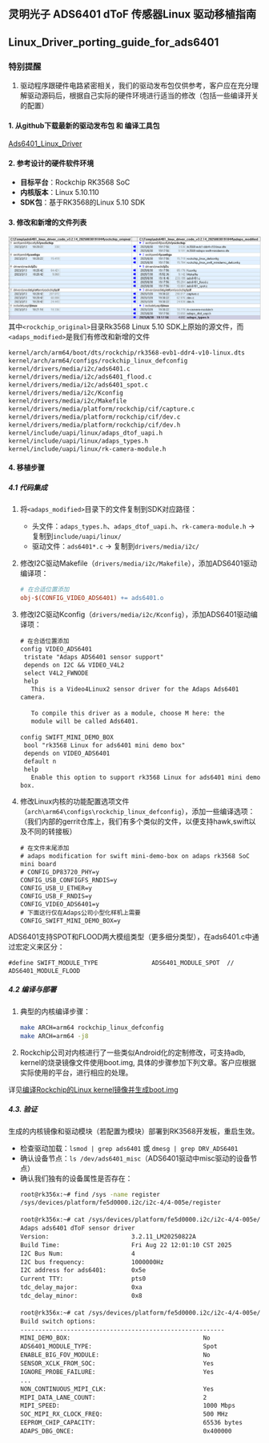 ## **灵明光子 ADS6401 dToF 传感器Linux 驱动移植指南**
## Linux_Driver_porting_guide_for_ads6401

### 特别提醒
   1. 驱动程序跟硬件电路紧密相关，我们的驱动发布包仅供参考，客户应在充分理解驱动源码后，根据自己实际的硬件环境进行适当的修改（包括一些编译开关的配置）

#### 1. 从github下载最新的驱动发布包 和 编译工具包

[Ads6401_Linux_Driver](https://github.com/David1934/Ads6401_Linux_Driver)

#### 2. 参考设计的硬件软件环境
- **目标平台**：Rockchip RK3568 SoC
- **内核版本**：Linux 5.10.110
- **SDK包**：基于RK3568的Linux 5.10 SDK


#### 3. 修改和新增的文件列表

![修改和新增的文件](vx_images/557763628949679.png)
其中`<rockchip_original>`目录Rk3568 Linux 5.10 SDK上原始的源文件，而`<adaps_modified>`是我们有修改和新增的文件
   ```
kernel/arch/arm64/boot/dts/rockchip/rk3568-evb1-ddr4-v10-linux.dts
kernel/arch/arm64/configs/rockchip_linux_defconfig
kernel/drivers/media/i2c/ads6401.c
kernel/drivers/media/i2c/ads6401_flood.c
kernel/drivers/media/i2c/ads6401_spot.c
kernel/drivers/media/i2c/Kconfig
kernel/drivers/media/i2c/Makefile
kernel/drivers/media/platform/rockchip/cif/capture.c
kernel/drivers/media/platform/rockchip/cif/dev.c
kernel/drivers/media/platform/rockchip/cif/dev.h
kernel/include/uapi/linux/adaps_dtof_uapi.h
kernel/include/uapi/linux/adaps_types.h
kernel/include/uapi/linux/rk-camera-module.h
   ```


#### 4. 移植步骤
##### 4.1 代码集成
1. 将`<adaps_modified>`目录下的文件复制到SDK对应路径：
   - 头文件：`adaps_types.h`、`adaps_dtof_uapi.h`、`rk-camera-module.h` → 复制到`include/uapi/linux/`
   - 驱动文件：`ads6401*.c` → 复制到`drivers/media/i2c/`

2. 修改I2C驱动Makefile（`drivers/media/i2c/Makefile`），添加ADS6401驱动编译项：
   ```makefile
   # 在合适位置添加
   obj-$(CONFIG_VIDEO_ADS6401) += ads6401.o
   ```

3. 修改I2C驱动Kconfig（`drivers/media/i2c/Kconfig`），添加ADS6401驱动编译项：
   ```Kconfig
   # 在合适位置添加
   config VIDEO_ADS6401
	tristate "Adaps ADS6401 sensor support"
	depends on I2C && VIDEO_V4L2
	select V4L2_FWNODE
	help
	  This is a Video4Linux2 sensor driver for the Adaps Ads6401 camera.

	  To compile this driver as a module, choose M here: the
	  module will be called Ads6401.

   config SWIFT_MINI_DEMO_BOX
	bool "rk3568 Linux for ads6401 mini demo box"
	depends on VIDEO_ADS6401
	default n
	help
	  Enable this option to support rk3568 Linux for ads6401 mini demo box.

   ```

4. 修改Linux内核的功能配置选项文件（`arch\arm64\configs\rockchip_linux_defconfig`），添加一些编译选项：（我们内部的gerrit仓库上，我们有多个类似的文件，以便支持hawk,swift以及不同的转接板）
   ```
   # 在文件末尾添加
   # adaps modification for swift mini-demo-box on adaps rk3568 SoC mini board
   # CONFIG_DP83720_PHY=y
   CONFIG_USB_CONFIGFS_RNDIS=y
   CONFIG_USB_U_ETHER=y
   CONFIG_USB_F_RNDIS=y
   CONFIG_VIDEO_ADS6401=y
   # 下面这行仅在Adaps公司小型化样机上需要
   CONFIG_SWIFT_MINI_DEMO_BOX=y
   ```

ADS6401支持SPOT和FLOOD两大模组类型（更多细分类型），在ads6401.c中通过宏定义来区分：
   ```
#define SWIFT_MODULE_TYPE               ADS6401_MODULE_SPOT  // ADS6401_MODULE_FLOOD
   ```


##### 4.2 编译与部署
1. 典型的内核编译步骤：
   ```bash
   make ARCH=arm64 rockchip_linux_defconfig
   make ARCH=arm64 -j8
   ```

2. Rockchip公司对内核进行了一些类似Android化的定制修改，可支持adb, kernel的烧录镜像文件使用boot.img, 具体的步骤参加下列文章。客户应根据实际使用的平台，进行相应的处理。 
 
详见[编译Rockchip的Linux kernel镜像并生成boot.img](Build_boot_image_for_rockchip_Linux.md)


##### 4.3. 验证
  生成的内核镜像和驱动模块（若配置为模块）部署到RK3568开发板，重启生效。
- 检查驱动加载：`lsmod | grep ads6401` 或 `dmesg | grep DRV_ADS6401`
- 确认设备节点：`ls /dev/ads6401_misc`（ADS6401驱动中misc驱动的设备节点）
- 确认我们独有的设备属性是否存在：
   ```bash
   root@rk356x:~# find /sys -name register
   /sys/devices/platform/fe5d0000.i2c/i2c-4/4-005e/register

   root@rk356x:~# cat /sys/devices/platform/fe5d0000.i2c/i2c-4/4-005e/info
   Adaps ads6401 dToF sensor driver
   Version:                       3.2.11_LM20250822A
   Build Time:                    Fri Aug 22 12:01:10 CST 2025
   I2C Bus Num:                   4
   I2C bus frequency:             1000000Hz
   I2C address for ads6401:       0x5e
   Current TTY:                   pts0
   tdc_delay_major:               0xa
   tdc_delay_minor:               0x8

   root@rk356x:~# cat /sys/devices/platform/fe5d0000.i2c/i2c-4/4-005e/config
   Build switch options:
   ---------------------------------------------------------
   MINI_DEMO_BOX:                                     No
   ADS6401_MODULE_TYPE:                               Spot
   ENABLE_BIG_FOV_MODULE:                             No
   SENSOR_XCLK_FROM_SOC:                              Yes
   IGNORE_PROBE_FAILURE:                              Yes
   ...
   NON_CONTINUOUS_MIPI_CLK:                           Yes
   MIPI_DATA_LANE_COUNT:                              2
   MIPI_SPEED:                                        1000 Mbps
   SOC_MIPI_RX_CLOCK_FREQ:                            500 MHz
   EEPROM_CHIP_CAPACITY:                              65536 bytes
   ADAPS_DBG_ONCE:                                    0x400000
   ```

